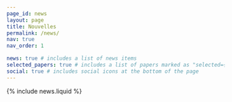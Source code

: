 ```yaml
---
page_id: news
layout: page
title: Nouvelles
permalink: /news/
nav: true
nav_order: 1

news: true # includes a list of news items
selected_papers: true # includes a list of papers marked as "selected={true}"
social: true # includes social icons at the bottom of the page
---
```


{% include news.liquid %}
